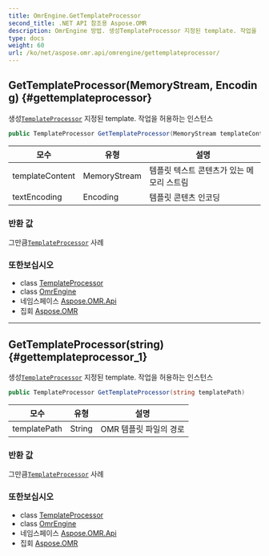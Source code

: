 ```yaml
---
title: OmrEngine.GetTemplateProcessor
second_title: .NET API 참조용 Aspose.OMR
description: OmrEngine 방법. 생성TemplateProcessor 지정된 template. 작업을 허용하는 인스턴스
type: docs
weight: 60
url: /ko/net/aspose.omr.api/omrengine/gettemplateprocessor/
---
```

## GetTemplateProcessor(MemoryStream, Encoding) {#gettemplateprocessor}

생성[`TemplateProcessor`](../../templateprocessor/) 지정된 template. 작업을 허용하는 인스턴스

```csharp
public TemplateProcessor GetTemplateProcessor(MemoryStream templateContent, Encoding textEncoding)
```

| 모수 | 유형 | 설명 |
| --- | --- | --- |
| templateContent | MemoryStream | 템플릿 텍스트 콘텐츠가 있는 메모리 스트림 |
| textEncoding | Encoding | 템플릿 콘텐츠 인코딩 |

### 반환 값

그만큼[`TemplateProcessor`](../../templateprocessor/) 사례

### 또한보십시오

* class [TemplateProcessor](../../templateprocessor/)
* class [OmrEngine](../)
* 네임스페이스 [Aspose.OMR.Api](../../omrengine/)
* 집회 [Aspose.OMR](../../../)

---

## GetTemplateProcessor(string) {#gettemplateprocessor_1}

생성[`TemplateProcessor`](../../templateprocessor/) 지정된 template. 작업을 허용하는 인스턴스

```csharp
public TemplateProcessor GetTemplateProcessor(string templatePath)
```

| 모수 | 유형 | 설명 |
| --- | --- | --- |
| templatePath | String | OMR 템플릿 파일의 경로 |

### 반환 값

그만큼[`TemplateProcessor`](../../templateprocessor/) 사례

### 또한보십시오

* class [TemplateProcessor](../../templateprocessor/)
* class [OmrEngine](../)
* 네임스페이스 [Aspose.OMR.Api](../../omrengine/)
* 집회 [Aspose.OMR](../../../)


